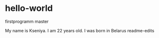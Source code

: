 # hello-world
firstprogramm
master

My name is Kseniya. I am 22 years old. I was born in Belarus
readme-edits
